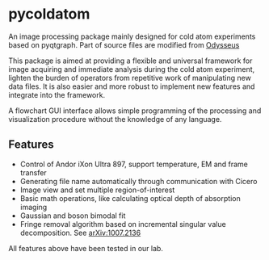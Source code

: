 pycoldatom
==========

An image processing package mainly designed for cold atom experiments based on pyqtgraph.
Part of source files are modified from [Odysseus](https://github.com/edjoesu/odysseus)

This package is aimed at providing a flexible and universal framework for image acquiring and immediate analysis during the cold atom experiment, lighten the burden of operators from repetitive work of manipulating new data files. It is also easier and more robust to implement new features and integrate into the framework.

A flowchart GUI interface allows simple programming of the processing and visualization procedure without the knowledge of any language.

Features
--------

 * Control of Andor iXon Ultra 897, support temperature, EM and frame transfer
 * Generating file name automatically through communication with Cicero
 * Image view and set multiple region-of-interest
 * Basic math operations, like calculating optical depth of absorption imaging
 * Gaussian and boson bimodal fit
 * Fringe removal algorithm based on incremental singular value decomposition. See [arXiv:1007.2136](http://arxiv.org/abs/1007.2136)

 All features above have been tested in our lab.